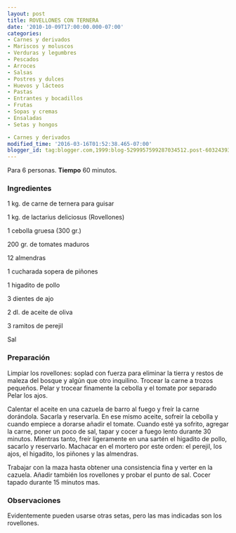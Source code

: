 ```yaml
---
layout: post
title: ROVELLONES CON TERNERA
date: '2010-10-09T17:00:00.000-07:00'
categories:
- Carnes y derivados
- Mariscos y moluscos
- Verduras y legumbres
- Pescados
- Arroces
- Salsas
- Postres y dulces
- Huevos y lácteos
- Pastas
- Entrantes y bocadillos
- Frutas
- Sopas y cremas
- Ensaladas
- Setas y hongos

- Carnes y derivados
modified_time: '2016-03-16T01:52:38.465-07:00'
blogger_id: tag:blogger.com,1999:blog-5299957599287034512.post-6032439392169087132
---
```


Para 6 personas.
<b>Tiempo</b> 60 minutos.

<h3>Ingredientes</h3>

1 kg. de carne de ternera para guisar

1 kg. de lactarius deliciosus (Rovellones)

1 cebolla gruesa (300 gr.)

200 gr. de tomates maduros

12 almendras

1 cucharada sopera de piñones

1 higadito de pollo

3 dientes de ajo

2 dl. de aceite de oliva

3 ramitos de perejil

Sal

<h3>Preparación</h3>

Limpiar los rovellones: soplad con fuerza para eliminar la tierra y restos de maleza del bosque y algún que otro inquilino. Trocear la carne a trozos pequeños. Pelar y trocear finamente la cebolla y el tomate por separado Pelar los ajos.

Calentar el aceite en una cazuela de barro al fuego y freír la carne dorándola. Sacarla y reservarla. En ese mismo aceite, sofreir la cebolla y cuando empiece a dorarse añadir el tomate. Cuando esté ya sofrito, agregar la carne, poner un poco de sal, tapar y cocer a fuego lento durante 30 minutos. Mientras tanto, freír ligeramente en una sartén el higadito de pollo, sacarlo y reservarlo. Machacar en el mortero por este orden: el perejil, los ajos, el higadito, los piñones y las almendras.

Trabajar con la maza hasta obtener una consistencia fina y verter en la cazuela. Añadir también los rovellones y probar el punto de sal. Cocer tapado durante 15 minutos mas.

<h3>Observaciones</h3>

Evidentemente pueden usarse otras setas, pero las mas indicadas son los rovellones.

